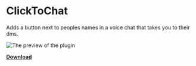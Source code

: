 # ClickToChat
Adds a button next to peoples names in a voice chat that takes you to their dms.

![The preview of the plugin](https://github.com/user-attachments/assets/351cd45d-4eab-443f-b433-317fdc3ff387)

 [**Download**](https://betterdiscord.app/Download?id=382)
